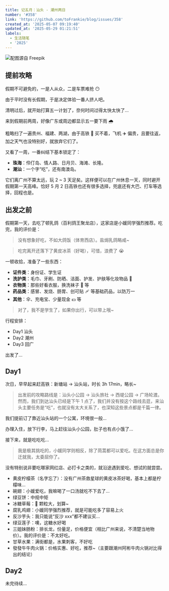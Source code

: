 ```yaml
---
title: 记五月：汕头 - 潮州两日
number: '#358'
link: 'https://github.com/toFrankie/blog/issues/358'
created_at: '2025-05-07 09:19:40'
updated_at: '2025-05-29 01:21:51'
labels:
  - 生活随笔
  - '2025'
---
```


![配图源自 Freepik](https://cdn.jsdelivr.net/gh/toFrankie/blog@main/images/2025/5/1746580753549.jpg)

## 提前攻略

假期不可避免的，一是人从众，二是车票难抢 😶

由于平时没有长假期，于是决定体验一番人挤人吧。

清明过后，就开始打算五一计划了，奈何时间过得太快太快了...

来到假期前两周，好像广东或周边都显示五一要下雨 🌧

粗略扫了一遍贵州、福建、两湖，由于高铁 🚄 买不着，飞机 ✈️ 偏贵，且要往返，加之天气也没特别好，就放弃它们了。

又看了一周，一番纠结下基本锁定了：

- **珠海**：伶仃岛、情人路、日月贝、海滩、长隆。
- **潮汕**：一个字“吃”，还有南澳岛。

它们离广州不算太远，玩 2 ~ 3 天足矣。这样便可以在广州休息一天，同时避开假期第一天高峰。恰好 5 月 2 日高铁也还有很多选择，兜底还有大巴、打车等选择，回程也是。

## 出发之前

假期第一天，去吃了顿乳鸽（百利鸽王聚龙店），这家店是小媛同学强烈推荐。吃完，我的评价是：

> 没有想象好吃，不如大鸽饭（体育西店）。盐焗乳鸽略咸~

> 吃完离开还落下了黄皮冰茶（好喝），可惜，浪费了 😭

一顿收拾，准备了一些东西：

- **证件类**：身份证、学生证
- **洗护类**：毛巾、牙刷、防晒、洁面、护发、护肤等化妆物品 💅
- **衣物类**：那些好看衣服，换洗袜子 🧦 等
- **药品类**：感冒、发烧、肠胃、创可贴 🩹 等基础药品，以防万一
- **其他**：伞、充电宝、少量现金 💵 等

> 对了，我不是学生了，如果你出行，可以带上哦~

行程安排：

- Day1 汕头
- Day2 潮州
- Day3 回广

出发了...

## Day1

次日，早早起来赶高铁：新塘站 → 汕头站，时长 3h 17min，略长~

> 出发前的攻略路线是：汕头小公园 → 汕头旅社 → 西堤公园 → 广场轮渡。然而，我们到达汕头已经是下午 1 点了，我们并没有按这个路线去逛，来汕头主要任务是“吃”，也就没有太大关系了，也深知这些景点都是千篇一律。

我们提前订了靠近汕头站的一个公寓，环境很一般...

办理入住，放下行李，马上赶往汕头小公园，肚子也有点小饿了...

接下来，就是吃吃吃...

> 我是极其挑吃的，小媛同学则相反，除了茼蒿都可以爱吃。在这方面总是你迁就我，太委屈你了。

没有特别说非要吃哪家网红店、必打卡之类的，就沿途遇到爱吃、想试的就尝尝。

- 黄皮柠檬茶（名字忘了）：没有广州茶救星球的黄皮冰茶好喝，基本上都是柠檬味...
- 碗翅：小媛爱吃，我嘛喝了一口汤就吃不下去了...
- 绿豆饼：中规中矩
- 冰糖草莓：🍓 颗粒大，划算~
- 腐乳鸡翅：小媛同学强烈推荐，就是可能吃多了容易上火
- 反沙芋头：我只能说“反沙 xxx”都不建议买...
- 绿豆莲子：噢，这糖水好喝
- 三姐妹肠粉：排长龙，份量足，价格便宜（相比广州来说，不清楚当地物价）。我的评价是：不太好吃。
- 甘草水果：满街都是，水果刺客，不好吃
- 發發牛牛肉火锅：价格实惠、好吃，推荐~（主要跟潮州阿彬牛肉火锅对比得出的结论）

## Day2


未完待续...
